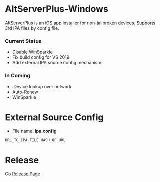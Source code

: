 # AltServerPlus-Windows
AltServerPlus is an iOS app installer for non-jailbroken devices. Supports 3rd IPA files by config file.

### Current Status
* Disable WinSparkle
* Fix build config for VS 2019
* Add external IPA source config mechanism

### In Coming
* iDevice lookup over network
* Auto-Renew
* WinSparkle

# External Source Config
* File name: **ipa.config**
```
URL_TO_IPA_FILE HASH_OF_URL
```

# Release
Go [Release Page](https://github.com/TerryHuangHD/AltServerPlus-Windows/releases/tag/v1.3.1)
